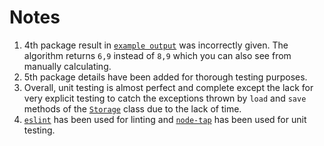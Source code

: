 # Notes

1. 4th package result in [`example output`](../resources/example_output) was incorrectly given. The algorithm returns `6,9` instead of `8,9` which you can also see from manually calculating.
2. 5th package details have been added for thorough testing purposes.
3. Overall, unit testing is almost perfect and complete except the lack for very explicit testing to catch the exceptions thrown by `load` and `save` methods of the [`Storage`](./src/storage.ts) class due to the lack of time.
4. [`eslint`](https://www.npmjs.com/package/eslint) has been used for linting and [`node-tap`](https://www.npmjs.com/package/tap) has been used for unit testing.
